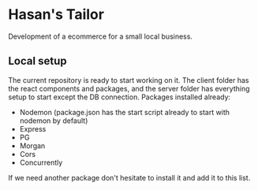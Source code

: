 # Hasan's Tailor

Development of a ecommerce for a small local business.

## Local setup

The current repository is ready to start working on it. The client folder has the react components and packages, and the server folder has everything setup to start except the DB connection. Packages installed already:

- Nodemon (package.json has the start script already to start with nodemon by default)
- Express
- PG
- Morgan
- Cors
- Concurrently

If we need another package don't hesitate to install it and add it to this list.

